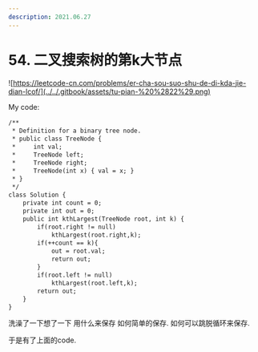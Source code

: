 ```yaml
---
description: 2021.06.27
---
```


# 54. 二叉搜索树的第k大节点

![https://leetcode-cn.com/problems/er-cha-sou-suo-shu-de-di-kda-jie-dian-lcof/](../../.gitbook/assets/tu-pian-%20%2822%29.png)

My code:

```text
/**
 * Definition for a binary tree node.
 * public class TreeNode {
 *     int val;
 *     TreeNode left;
 *     TreeNode right;
 *     TreeNode(int x) { val = x; }
 * }
 */
class Solution {
    private int count = 0;
    private int out = 0;
    public int kthLargest(TreeNode root, int k) {
        if(root.right != null)
            kthLargest(root.right,k);
        if(++count == k){
            out = root.val;
            return out;
        }
        if(root.left != null)
            kthLargest(root.left,k);
        return out;
    }
}
```

洗澡了一下想了一下 用什么来保存 如何简单的保存. 如何可以跳脱循环来保存.

于是有了上面的code.

